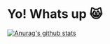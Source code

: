 # Yo! Whats up 😸
[![Anurag's github stats](https://github-readme-stats.vercel.app/api?username=huxiao1)](https://github.com/anuraghazra/github-readme-stats)


